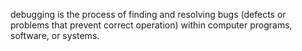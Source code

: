  debugging is the process of finding and resolving bugs (defects or problems that prevent correct operation) within computer programs, software, or systems.
